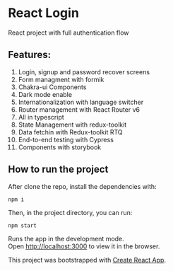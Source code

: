 # React Login

React project with full authentication flow

## Features:

1. Login, signup and password recover screens
2. Form managment with formik
3. Chakra-ui Components
4. Dark mode enable
5. Internationalization with language switcher
6. Router management with React Router v6
7. All in typescript
8. State Management with redux-toolkit
9. Data fetchin with Redux-toolkit RTQ
10. End-to-end testing with Cypress
11. Components with storybook

## How to run the project

After clone the repo, install the dependencies with:

`npm i`

Then, in the project directory, you can run:

`npm start`

Runs the app in the development mode.<br /> Open
[http://localhost:3000](http://localhost:3000) to view it in the browser.

This project was bootstrapped with
[Create React App](https://github.com/facebook/create-react-app).
